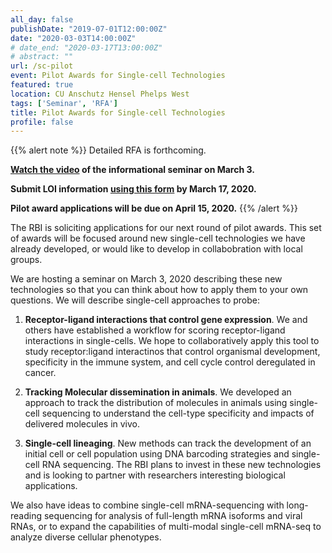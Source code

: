 ```yaml
---
all_day: false
publishDate: "2019-07-01T12:00:00Z"
date: "2020-03-03T14:00:00Z"
# date_end: "2020-03-17T13:00:00Z"
# abstract: "" 
url: /sc-pilot
event: Pilot Awards for Single-cell Technologies
featured: true
location: CU Anschutz Hensel Phelps West 
tags: ['Seminar', 'RFA']
title: Pilot Awards for Single-cell Technologies
profile: false
---
```


{{% alert note %}}
Detailed RFA is forthcoming.

**[Watch the video](https://ucdenver.hosted.panopto.com/Panopto/Pages/Viewer.aspx?id=4d983b62-b60a-459f-8c3c-ab73015a962a) of the informational seminar on March 3.**

**Submit LOI information [using this form](https://forms.gle/CqmZH5g9aNAAqz2C8) by March 17, 2020.**

**Pilot award applications will be due on April 15, 2020.**
{{% /alert %}}


The RBI is soliciting applications for our next round of pilot awards. This set
of awards will be focused around new single-cell technologies we have already
developed, or would like to develop in collabobration with local groups.

We are hosting a seminar on March 3, 2020 describing these new technologies so that you can think
about how to apply them to your own questions. We will describe single-cell
approaches to probe:

1. **Receptor-ligand interactions that control gene expression**. We and others have established a workflow for scoring receptor-ligand interactions in single-cells. We hope to collaboratively apply this tool to study receptor:ligand interactinos that control organismal development, specificity in the immune system, and cell cycle control deregulated in cancer.

1. **Tracking Molecular dissemination in animals**. We developed an approach to track the distribution of molecules in animals using single-cell sequencing to understand the cell-type specificity and impacts of delivered molecules in vivo.

1. **Single-cell lineaging**. New methods can track the development of an initial cell or cell population using DNA barcoding strategies and single-cell RNA sequencing. The RBI plans to invest in these new technologies and is looking to partner with researchers interesting biological applications. 

We also have ideas to combine single-cell mRNA-sequencing with long-reading
sequencing for analysis of full-length mRNA isoforms and viral RNAs, or to
expand the capabilities of multi-modal single-cell mRNA-seq to analyze diverse
cellular phenotypes.

